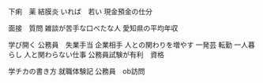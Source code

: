 下痢　薬
結膜炎
いれば　若い
現金預金の仕分


面接　質問
雑談が苦手な口べたな人
愛知県の平均年収


学び開く
公務員　失業手当
企業相手
人との関わりを増やす
一発芸
転勤
一人暮らし
人と関わらない仕事
公務員試験が有利　資格

学チカの書き方
就職体験記
公務員　ob訪問
